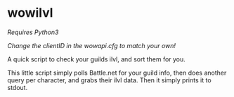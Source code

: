 # wowilvl
*Requires Python3*

*Change the clientID in the wowapi.cfg to match your own!*

A quick script to check your guilds ilvl, and sort them for you.

This little script simply polls Battle.net for your guild info, then does another query per
character, and grabs their ilvl data.  Then it simply prints it to stdout.
